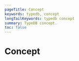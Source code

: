 ```yaml
---
pageTitle: Concept
keywords: typedb, concept
longTailKeywords: typedb concept
summary: TypeDB concept.
toc: false
---
```


<!--- 
Queries return Answers - either numerical or structures of Concept. Concept represents either a Type (from schema), Thing (from data), or Value (from computation). Client-side concepts can be used as mini-ORMs 
-->

# Concept

